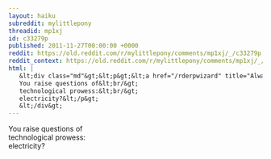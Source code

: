 ```yaml
---
layout: haiku
subreddit: mylittlepony
threadid: mp1xj
id: c33279p
published: 2011-11-27T00:00:00 +0000
reddit: https://old.reddit.com/r/mylittlepony/comments/mp1xj/_/c33279p
reddit_context: https://old.reddit.com/r/mylittlepony/comments/mp1xj/_/c33279p?context=3
html: |
   &lt;div class="md"&gt;&lt;p&gt;&lt;a href="/rderpwizard" title="Always Relevant / DJs, Fridges And Spot Lights / Paper Bag Princess"&gt;&lt;/a&gt; 
   You raise questions of&lt;br/&gt;
   technological prowess:&lt;br/&gt;
   electricity?&lt;/p&gt;
   &lt;/div&gt;
---
```


[](/rderpwizard "Always Relevant / DJs, Fridges And Spot Lights / Paper Bag Princess") 
You raise questions of  
technological prowess:  
electricity?